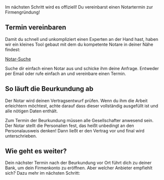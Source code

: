 Im nächsten Schritt wird es offiziell! Du vereinbarst einen Notartermin zur Firmengründung!

## Termin vereinbaren

Damit du schnell und unkompliziert einen Experten an der Hand hast, haben wir ein kleines Tool gebaut mit dem du kompetente Notare in deiner Nähe findest:

[Notar-Suche](/dienstleister/?jobname=notar)

Suche dir einfach einen Notar aus und schicke ihm deine Anfrage. Entweder per Email oder rufe einfach an und vereinbare einen Termin.

## So läuft die Beurkundung ab

Der Notar wird deinen Vertragsentwurf prüfen. Wenn du ihm die Arbeit erleichtern möchtest, achte darauf dass dieser vollständig ausgefüllt ist und alle nötigen Daten enthält.

Zum Termin der Beurkundung müssen alle Gesellschafter anwesend sein. Der Notar stellt die Personalien fest, das heißt unbedingt an den Personalausweis denken! Dann ließt er den Vertrag vor und final wird unterschrieben.

## Wie geht es weiter?

Dein nächster Termin nach der Beurkundung vor Ort führt dich zu deiner Bank, um dein Firmenkonto zu eröffnen. Aber welcher Anbieter empfiehlt sich? Dazu mehr im nächsten Schritt:
